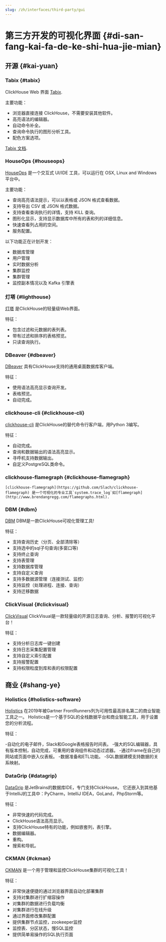 ```yaml
---
slug: /zh/interfaces/third-party/gui
---
```

# 第三方开发的可视化界面 {#di-san-fang-kai-fa-de-ke-shi-hua-jie-mian}

## 开源 {#kai-yuan}

### Tabix {#tabix}

ClickHouse Web 界面 [Tabix](https://github.com/tabixio/tabix).

主要功能：

-   浏览器直接连接 ClickHouse，不需要安装其他软件。
-   高亮语法的编辑器。
-   自动命令补全。
-   查询命令执行的图形分析工具。
-   配色方案选项。

[Tabix 文档](https://tabix.io/doc/).

### HouseOps {#houseops}

[HouseOps](https://github.com/HouseOps/HouseOps) 是一个交互式 UI/IDE 工具，可以运行在 OSX, Linux and Windows 平台中。

主要功能：

-   查询高亮语法提示，可以以表格或 JSON 格式查看数据。
-   支持导出 CSV 或 JSON 格式数据。
-   支持查看查询执行的详情，支持 KILL 查询。
-   图形化显示，支持显示数据库中所有的表和列的详细信息。
-   快速查看列占用的空间。
-   服务配置。

以下功能正在计划开发：
- 数据库管理
- 用户管理
- 实时数据分析
- 集群监控
- 集群管理
- 监控副本情况以及 Kafka 引擎表

### 灯塔 {#lighthouse}

[灯塔](https://github.com/VKCOM/lighthouse) 是ClickHouse的轻量级Web界面。

特征：

-   包含过滤和元数据的表列表。
-   带有过滤和排序的表格预览。
-   只读查询执行。

### DBeaver {#dbeaver}

[DBeaver](https://dbeaver.io/) 具有ClickHouse支持的通用桌面数据库客户端。

特征：

-   使用语法高亮显示查询开发。
-   表格预览。
-   自动完成。

### clickhouse-cli {#clickhouse-cli}

[clickhouse-cli](https://github.com/hatarist/clickhouse-cli) 是ClickHouse的替代命令行客户端，用Python 3编写。

特征：

-   自动完成。
-   查询和数据输出的语法高亮显示。
-   寻呼机支持数据输出。
-   自定义PostgreSQL类命令。

### clickhouse-flamegraph {#clickhouse-flamegraph}

    [clickhouse-flamegraph](https://github.com/Slach/clickhouse-flamegraph) 是一个可视化的专业工具`system.trace_log`如[flamegraph](http://www.brendangregg.com/flamegraphs.html).

### DBM {#dbm}

[DBM](https://dbm.incubator.edurt.io/) DBM是一款ClickHouse可视化管理工具!

特征：

-   支持查询历史（分页、全部清除等）
-   支持选中的sql子句查询(多窗口等)
-   支持终止查询
-   支持表管理
-   支持数据库管理
-   支持自定义查询
-   支持多数据源管理（连接测试、监控）
-   支持监控（处理进程、连接、查询）
-   支持迁移数据

### ClickVisual {#clickvisual}

[ClickVisual](https://clickvisual.net/) ClickVisual是一款轻量级的开源日志查询、分析、报警的可视化平台！

特征：

- 支持分析日志库一键创建
- 支持日志采集配置管理
- 支持自定义索引配置
- 支持报警配置
- 支持权限粒度到库和表的权限配置

## 商业 {#shang-ye}

### Holistics {#holistics-software}

[Holistics](https://www.holistics.io/) 在2019年被Gartner FrontRunners列为可用性最高排名第二的商业智能工具之一。 Holistics是一个基于SQL的全栈数据平台和商业智能工具，用于设置您的分析流程。

特征：

-自动化的电子邮件，Slack和Google表格报告时间表。
-强大的SQL编辑器，具有版本控制，自动完成，可重用的查询组件和动态过滤器。
-通过iframe在自己的网站或页面中嵌入仪表板。
-数据准备和ETL功能。
-SQL数据建模支持数据的关系映射。

### DataGrip {#datagrip}

[DataGrip](https://www.jetbrains.com/datagrip/) 是JetBrains的数据库IDE，专门支持ClickHouse。 它还嵌入到其他基于IntelliJ的工具中：PyCharm，IntelliJ IDEA，GoLand，PhpStorm等。

特征：

-   非常快速的代码完成。
-   ClickHouse语法高亮显示。
-   支持ClickHouse特有的功能，例如嵌套列，表引擎。
-   数据编辑器。
-   重构。
-   搜索和导航。

### CKMAN {#ckman}

[CKMAN](https://www.github.com/housepower/ckman) 是一个用于管理和监控ClickHouse集群的可视化工具！

特征：

- 非常快速便捷的通过浏览器界面自动化部署集群
- 支持对集群进行扩缩容操作
- 对集群的数据进行负载均衡
- 对集群进行在线升级
- 通过界面修改集群配置
- 提供集群节点监控，zookeeper监控
- 监控表、分区状态，慢SQL监控
- 提供简单易操作的SQL执行页面
